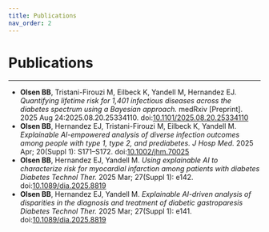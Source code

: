 ```yaml
---
title: Publications
nav_order: 2
---
```


# Publications

___

- **Olsen BB**, Tristani-Firouzi M, Eilbeck K, Yandell M, Hernandez EJ. _Quantifying lifetime risk for 1,401 infectious diseases across the diabetes spectrum using a Bayesian approach._ medRxiv [Preprint]. 2025 Aug 24:2025.08.20.25334110. doi:[10.1101/2025.08.20.25334110](https://doi.org/10.1101/2025.08.20.25334110)
- **Olsen BB**, Hernandez EJ, Tristani-Firouzi M, Eilbeck K, Yandell M. _Explainable AI-empowered analysis of diverse infection outcomes among people with type 1, type 2, and prediabetes._ *J Hosp Med.* 2025 Apr; 20(Suppl 1): S171–S172. doi:[10.1002/jhm.70025](https://doi.org/10.1002/jhm.70025)
- **Olsen BB**, Hernandez EJ, Yandell M. _Using explainable AI to characterize risk for myocardial infarction among patients with diabetes_ *Diabetes Technol Ther.* 2025 Mar; 27(Suppl 1): e142. doi:[10.1089/dia.2025.8819](https://doi.org/10.1089/dia.2025.8819)
- **Olsen BB**, Hernandez EJ, Yandell M. _Explainable AI-driven analysis of disparities in the diagnosis and treatment of diabetic gastroparesis_ *Diabetes Technol Ther.* 2025 Mar; 27(Suppl 1): e141. doi:[10.1089/dia.2025.8819](https://doi.org/10.1089/dia.2025.8819)

